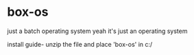 # box-os
just a batch operating system
yeah
it's just an operating system

install guide- 
unzip the file and place 'box-os' in c:/
